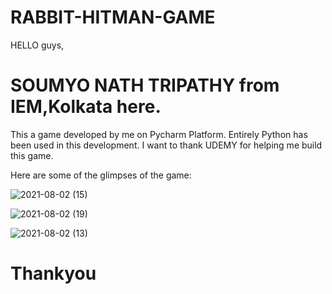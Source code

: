 # RABBIT-HITMAN-GAME
HELLO guys,
# SOUMYO NATH TRIPATHY from IEM,Kolkata here.
This a game developed by me on Pycharm Platform.
Entirely Python has been used in this development.
I want to thank UDEMY for helping me build this game.

Here are some of the glimpses of the game:

![2021-08-02 (15)](https://user-images.githubusercontent.com/85414445/127782914-746eda54-7a2f-4a11-a0d1-7ae4b16b8481.png)

![2021-08-02 (19)](https://user-images.githubusercontent.com/85414445/127782917-4d2a9c3a-0f13-4133-b881-7820067c4ee9.png)

![2021-08-02 (13)](https://user-images.githubusercontent.com/85414445/127782927-0c4bc690-a844-407e-b456-494aa6f7fd1d.png)


# Thankyou

